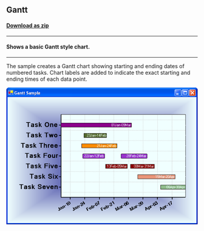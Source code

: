 ## Gantt
#### [Download as zip](https://grapecity.github.io/DownGit/#/home?url=https://github.com/GrapeCity/ComponentOne-WinForms-Samples/tree/master/NetFramework\Charts\VB\Gantt)
____
#### Shows a basic Gantt style chart.
____
The sample creates a Gantt chart showing starting and ending dates of numbered tasks.
Chart labels are added to indicate the exact starting and ending times of each data point.

![screenshot](screenshot.PNG)
